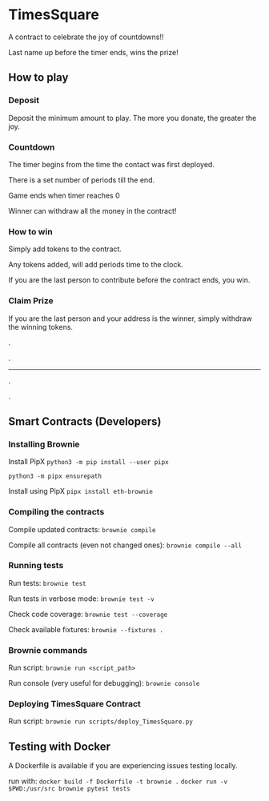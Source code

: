# TimesSquare

A contract to celebrate the joy of countdowns!!

Last name up before the timer ends, wins the prize!

## How to play

### Deposit
Deposit the minimum amount to play. The more you donate, the greater the joy. 

### Countdown
The timer begins from the time the contact was first deployed.

There is a set number of periods till the end. 

Game ends when timer reaches 0

Winner can withdraw all the money in the contract!

### How to win
Simply add tokens to the contract. 

Any tokens added, will add periods time to the clock.

If you are the last person to contribute before the contract ends, you win.

### Claim Prize

If you are the last person and your address is the winner, simply withdraw the winning tokens. 

.

.

------------------------------

.

.

## Smart Contracts (Developers) 

### Installing Brownie

Install PipX
`python3 -m pip install --user pipx`

`python3 -m pipx ensurepath`

Install using PipX
`pipx install eth-brownie`

### Compiling the contracts

Compile updated contracts: `brownie compile`

Compile all contracts (even not changed ones): `brownie compile --all`

### Running tests

Run tests: `brownie test`

Run tests in verbose mode: `brownie test -v`

Check code coverage: `brownie test --coverage`

Check available fixtures: `brownie --fixtures .`


### Brownie commands

Run script: `brownie run <script_path>`

Run console (very useful for debugging): `brownie console`

### Deploying TimesSquare Contract

Run script: `brownie run scripts/deploy_TimesSquare.py`


## Testing with Docker

A Dockerfile is available if you are experiencing issues testing locally.

run with:
`docker build -f Dockerfile -t brownie .`
`docker run -v $PWD:/usr/src brownie pytest tests`